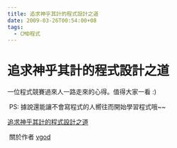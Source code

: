 ```yaml
---
title: 追求神乎其計的程式設計之道
date: 2009-03-26T00:54:00+08
tags:
  - CMD程式
---
```

# 追求神乎其計的程式設計之道

一位程式競賽過來人一路走來的心得。值得大家一看 :)

 PS: 據說還能讓不會寫程式的人嚮往而開始學習程式哦~~

[追求神乎其計的程式設計之道](http://blog.vgod.tw/category/computer-%E9%9B%BB%E8%85%A6%E8%88%87%E4%BA%BA%E7%94%9F/programming/%E8%BF%BD%E6%B1%82%E7%A5%9E%E4%B9%8E%E5%85%B6%E6%8A%80%E7%9A%84%E7%A8%8B%E5%BC%8F%E8%A8%AD%E8%A8%88%E4%B9%8B%E9%81%93/)  

 關於作者 [vgod](http://blog.vgod.tw/about-vgod/)